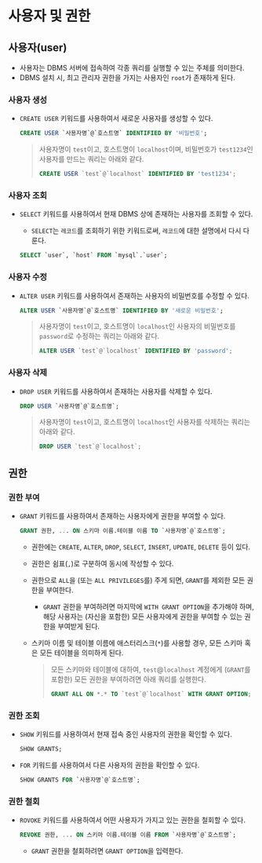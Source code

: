 # 사용자 및 권한

## 사용자(user)

- 사용자는 DBMS 서버에 접속하여 각종 쿼리를 실행할 수 있는 주체를 의미한다.
- DBMS 설치 시, 최고 관리자 권한을 가지는 사용자인 `root`가 존재하게 된다.

### 사용자 생성

- `CREATE USER` 키워드를 사용하여서 새로운 사용자를 생성할 수 있다.

   ```sql
   CREATE USER `사용자명`@`호스트명` IDENTIFIED BY '비밀번호';
   ```

   > 사용자명이 `test`이고, 호스트명이 `localhost`이며, 비밀번호가 `test1234`인 사용자를 만드는 쿼리는 아래와 같다.
   >
   > ```sql
   > CREATE USER `test`@`localhost` IDENTIFIED BY 'test1234';
   > ```

### 사용자 조회

- `SELECT` 키워드를 사용하여서 현재 DBMS 상에 존재하는 사용자를 조회할 수 있다.
  - `SELECT`는 `레코드`를 조회하기 위한 키워드로써, `레코드`에 대한 설명에서 다시 다룬다.

  ```sql
  SELECT `user`, `host` FROM `mysql`.`user`;
  ```

### 사용자 수정

- `ALTER USER` 키워드를 사용하여서 존재하는 사용자의 비밀번호를 수정할 수 있다.

  ```sql
  ALTER USER `사용자명`@`호스트명` IDENTIFIED BY '새로운 비밀번호';
  ```

  > 사용자명이 `test`이고, 호스트명이 `localhost`인 사용자의 비밀번호를 `password`로 수정하는 쿼리는 아래와 같다.
  >
  > ```sql
  > ALTER USER `test`@`localhost` IDENTIFIED BY 'password';
  > ```

### 사용자 삭제

- `DROP USER` 키워드를 사용하여서 존재하는 사용자를 삭제할 수 있다.

  ```sql
  DROP USER `사용자명`@`호스트명`;
  ```

  > 사용자명이 `test`이고, 호스트명이 `localhost`인 사용자를 삭제하는 쿼리는 아래와 같다.
  >
  > ```sql
  > DROP USER `test`@`localhost`;
  > ```

## 권한

### 권한 부여

- `GRANT` 키워드를 사용하여서 존재하는 사용자에게 권한을 부여할 수 있다.

  ```sql
  GRANT 권한, ... ON 스키마 이름.테이블 이름 TO `사용자명`@`호스트명`;
  ```

  - 권한에는 `CREATE`, `ALTER`, `DROP`, `SELECT`, `INSERT`, `UPDATE`, `DELETE` 등이 있다.
  - 권한은 쉼표(`,`)로 구분하여 동시에 작성할 수 있다.
  - 권한으로 `ALL`을 (또는 `ALL PRIVILEGES`를) 주게 되면, `GRANT`를 제외한 모든 권한을 부여한다.
    - `GRANT` 권한을 부여하려면 마지막에 `WITH GRANT OPTION`을 추가해야 하며, 해당 사용자는 (자신을 포함한) 모든 사용자에게 권한을 부여할 수 있는 권한을 부여받게 된다.
  - 스키마 이름 및 테이블 이름에 애스터리스크(`*`)를 사용할 경우, 모든 스키마 혹은 모든 테이블을 의미하게 된다.

    > 모든 스키마와 테이블에 대하여, `test`@`localhost` 계정에게 (`GRANT`를 포함한) 모든 권한을 부여하려면 아래 쿼리를 실행한다.
    >
    > ```sql
    > GRANT ALL ON *.* TO `test`@`localhost` WITH GRANT OPTION;
    > ```

### 권한 조회

- `SHOW` 키워드를 사용하여서 현재 접속 중인 사용자의 권한을 확인할 수 있다.
  
  ```sql
  SHOW GRANTS;
  ```

- `FOR` 키워드를 사용하여서 다른 사용자의 권한을 확인할 수 있다.

  ```sql
  SHOW GRANTS FOR `사용자명`@`호스트명`;
  ```

### 권한 철회

- `ROVOKE` 키워드를 사용하여서 어떤 사용자가 가지고 있는 권한을 철회할 수 있다.

  ```sql
  REVOKE 권한, ... ON 스키마 이름.테이블 이름 FROM `사용자명`@`호스트명`;
  ```

  - `GRANT` 권한을 철회하려면 `GRANT OPTION`을 입력한다.
